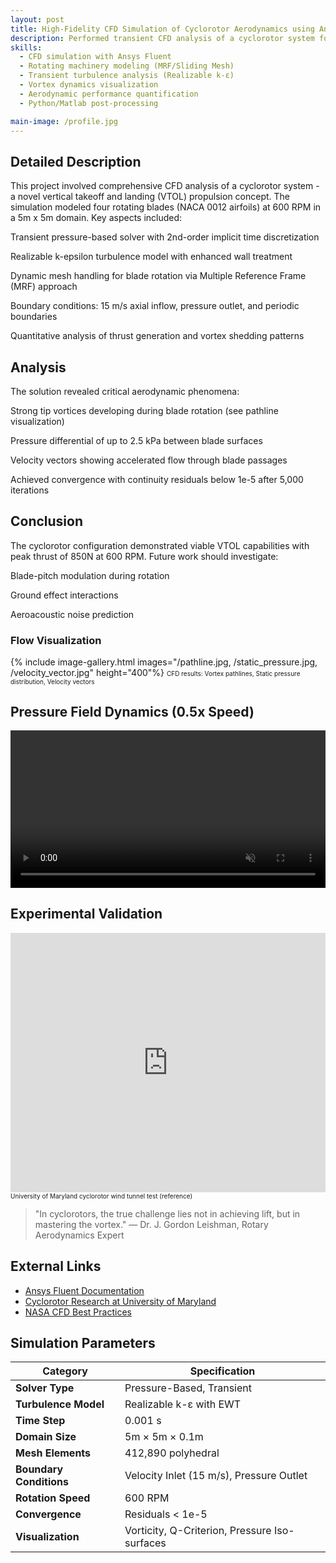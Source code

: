 ```yaml
---
layout: post
title: High-Fidelity CFD Simulation of Cyclorotor Aerodynamics using Ansys Fluent
description: Performed transient CFD analysis of a cyclorotor system for UAV applications, focusing on vortex dynamics, pressure distribution, and performance characterization.
skills: 
  - CFD simulation with Ansys Fluent
  - Rotating machinery modeling (MRF/Sliding Mesh)
  - Transient turbulence analysis (Realizable k-ε)
  - Vortex dynamics visualization
  - Aerodynamic performance quantification
  - Python/Matlab post-processing

main-image: /profile.jpg
---
```


## Detailed Description
This project involved comprehensive CFD analysis of a cyclorotor system - a novel vertical takeoff and landing (VTOL) propulsion concept. The simulation modeled four rotating blades (NACA 0012 airfoils) at 600 RPM in a 5m x 5m domain. Key aspects included:
 
 Transient pressure-based solver with 2nd-order implicit time discretization
 
 Realizable k-epsilon turbulence model with enhanced wall treatment
 
 Dynamic mesh handling for blade rotation via Multiple Reference Frame (MRF) approach
 
 Boundary conditions: 15 m/s axial inflow, pressure outlet, and periodic boundaries
 
 Quantitative analysis of thrust generation and vortex shedding patterns

## Analysis
The solution revealed critical aerodynamic phenomena:

 Strong tip vortices developing during blade rotation (see pathline visualization)

 Pressure differential of up to 2.5 kPa between blade surfaces

 Velocity vectors showing accelerated flow through blade passages

 Achieved convergence with continuity residuals below 1e-5 after 5,000 iterations

## Conclusion
The cyclorotor configuration demonstrated viable VTOL capabilities with peak thrust of 850N at 600 RPM. Future work should investigate:

 Blade-pitch modulation during rotation

 Ground effect interactions

 Aeroacoustic noise prediction

### Flow Visualization
{% include image-gallery.html images="/pathline.jpg, /static_pressure.jpg, /velocity_vector.jpg" height="400"%}
<span style="font-size: 10px">CFD results: Vortex pathlines, Static pressure distribution, Velocity vectors</span>  

## Pressure Field Dynamics (0.5x Speed)
<video autoplay loop muted playsinline controls width="100%" id="slowmoVideo">
  <source src="/_projects/cfd_cyclorotor/videos/static_pressure.mp4" type="video/mp4">
  Your browser does not support the video tag.
</video>
<script>
  document.getElementById('slowmoVideo').playbackRate = 0.5;
</script>

## Experimental Validation
<iframe width="100%" height="415" src="https://www.youtube.com/embed/Ub563Yc3xls" frameborder="0" allow="accelerometer; autoplay; clipboard-write; encrypted-media; gyroscope; picture-in-picture" allowfullscreen></iframe>
<span style="font-size: 10px">University of Maryland cyclorotor wind tunnel test (reference)</span>

> "In cyclorotors, the true challenge lies not in achieving lift, but in mastering the vortex."
> — Dr. J. Gordon Leishman, Rotary Aerodynamics Expert

## External Links
- [Ansys Fluent Documentation](https://www.ansys.com/products/fluids/ansys-fluent)
- [Cyclorotor Research at University of Maryland](https://terpconnect.umd.edu/~leishman/Aero/cyclocopter.html)
- [NASA CFD Best Practices](https://turbmodels.larc.nasa.gov/)

## Simulation Parameters

| Category          | Specification |
|-------------------|---------------|
| **Solver Type**   | Pressure-Based, Transient |
| **Turbulence Model** | Realizable k-ε with EWT |
| **Time Step**     | 0.001 s |
| **Domain Size**   | 5m × 5m × 0.1m |
| **Mesh Elements** | 412,890 polyhedral |
| **Boundary Conditions** | Velocity Inlet (15 m/s), Pressure Outlet |
| **Rotation Speed** | 600 RPM |
| **Convergence**   | Residuals < 1e-5 |
| **Visualization** | Vorticity, Q-Criterion, Pressure Iso-surfaces |
